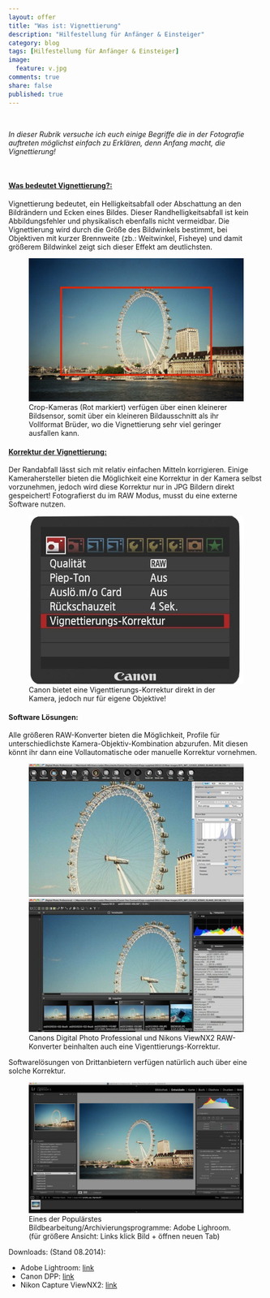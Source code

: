 ```yaml
---
layout: offer
title: "Was ist: Vignettierung"
description: "Hilfestellung für Anfänger & Einsteiger"
category: blog
tags: [Hilfestellung für Anfänger & Einsteiger]
image:
  feature: v.jpg
comments: true
share: false
published: true
---
```

 
  


    



*In dieser Rubrik versuche ich euch einige Begriffe die in der Fotografie auftreten möglichst einfach zu Erklären, denn Anfang macht, die Vignettierung!* 
 
  


    








#### <a name="fenced-code-block"><u>Was bedeutet Vignettierung?:</u></a>
Vignettierung bedeutet, ein Helligkeitsabfall oder Abschattung an den Bildrändern und Ecken eines Bildes.
Dieser Randhelligkeitsabfall ist kein Abbildungsfehler und physikalisch ebenfalls nicht vermeidbar.
Die Vignettierung wird durch die Größe des Bildwinkels bestimmt, bei Objektiven mit kurzer Brennweite (zb.: Weitwinkel, Fisheye) und damit größerem Bildwinkel zeigt sich dieser Effekt am deutlichsten.








<figure>
<img src="/images/v1.jpg"/>
<figcaption>Crop-Kameras (Rot markiert) verfügen über einen kleinerer Bildsensor, somit über ein kleineren Bildausschnitt als ihr Vollformat Brüder, wo die Vignettierung sehr viel geringer ausfallen kann.</figcaption>
</figure>






#### <a name="fenced-code-block"><u>Korrektur der Vignettierung:</u></a>
Der Randabfall lässt sich mit relativ einfachen Mitteln korrigieren. 
Einige Kamerahersteller bieten die Möglichkeit eine Korrektur in der Kamera selbst vorzunehmen, jedoch wird diese Korrektur nur in JPG Bildern direkt gespeichert! Fotografierst du im RAW Modus, musst du eine externe Software nutzen.


<figure>
<img src="/images/v2.jpg"/>
<figcaption>Canon bietet eine Vigenttierungs-Korrektur direkt in der Kamera, jedoch nur für eigene Objektive!</figcaption>
</figure>


#### <a name="fenced-code-block">Software Lösungen:</a>

Alle größeren RAW-Konverter bieten die Möglichkeit, Profile für unterschiedlichste Kamera-Objektiv-Kombination abzurufen. Mit diesen könnt ihr dann eine Vollautomatische oder manuelle Korrektur vornehmen.

<figure class="half">
	<img src="/images/v3.jpg">
	<img src="/images/v4.jpg">
	<figcaption>Canons Digital Photo Professional und Nikons ViewNX2 RAW-Konverter beinhalten auch eine Vigenttierungs-Korrektur.</figcaption>
</figure>

Softwarelösungen von Drittanbietern verfügen natürlich auch über eine solche Korrektur.

<figure>
<img src="/images/v6.jpg"/>
<figcaption>Eines der Populärstes Bildbearbeitung/Archivierungsprogramme: Adobe Lighroom. (für größere Ansicht: Links klick Bild + öffnen neuen Tab)</figcaption>
</figure>



Downloads: (Stand 08.2014):

* Adobe Lightroom:  [link](http://www.adobe.com/de/products/photoshop-lightroom.html)
* Canon DPP:  [link](http://www.canon-europe.com/support/software/dpp/index.aspx)
* Nikon Capture ViewNX2:  [link](http://www.nikon.de/de_DE/product/software/viewnx2)
